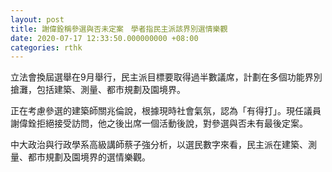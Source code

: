```yaml
---
layout: post
title: 謝偉銓稱參選與否未定案　學者指民主派該界別選情樂觀
date: 2020-07-17 12:33:50.000000000 +08:00
categories: rthk
---
```


立法會換屆選舉在9月舉行，民主派目標要取得過半數議席，計劃在多個功能界別搶灘，包括建築、測量、都市規劃及園境界。

正在考慮參選的建築師關兆倫說，根據現時社會氣氛，認為「有得打」。現任議員謝偉銓拒絕接受訪問，他之後出席一個活動後說，對參選與否未有最後定案。

中大政治與行政學系高級講師蔡子強分析，以選民數字來看，民主派在建築、測量、都市規劃及園境界的選情樂觀。
